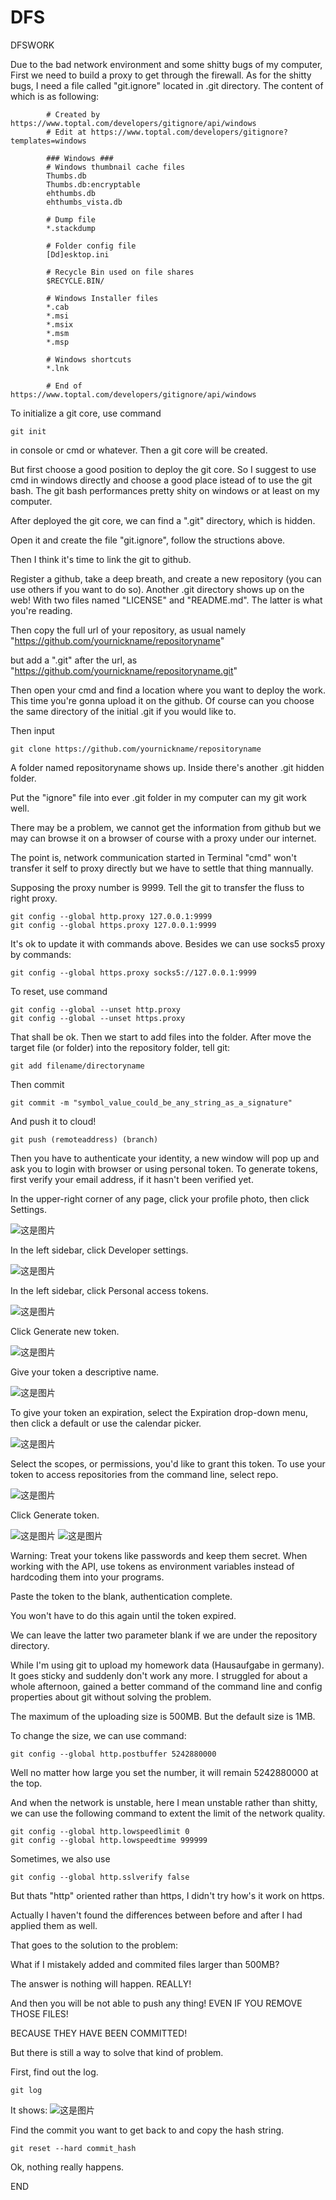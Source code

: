 # DFS

DFSWORK

Due to the bad network environment and some shitty bugs of my computer,
First we need to build a proxy to get through the firewall.
As for the shitty bugs, I need a file called "git.ignore" located in .git directory.
The content of which is as following:

```
		# Created by https://www.toptal.com/developers/gitignore/api/windows
		# Edit at https://www.toptal.com/developers/gitignore?templates=windows

		### Windows ###
		# Windows thumbnail cache files
		Thumbs.db
		Thumbs.db:encryptable
		ehthumbs.db
		ehthumbs_vista.db

		# Dump file
		*.stackdump

		# Folder config file
		[Dd]esktop.ini

		# Recycle Bin used on file shares
		$RECYCLE.BIN/

		# Windows Installer files
		*.cab
		*.msi
		*.msix
		*.msm
		*.msp

		# Windows shortcuts
		*.lnk

		# End of https://www.toptal.com/developers/gitignore/api/windows
```

To initialize a git core, use command 

```
git init 
```

in console or cmd or whatever.
Then a git core will be created.

But first choose a good position to deploy the git core. So I suggest to use cmd in windows directly and choose a good place istead of to use the git bash. The git bash performances pretty shity on windows or at least on my computer.

After deployed the git core, we can find a ".git" directory, which is hidden.

Open it and create the file "git.ignore", follow the structions above.

Then I think it's time to link the git to github.

Register a github, take a deep breath, and create a new repository (you can use others if you want to do so). Another .git directory shows up on the web! With two files named "LICENSE" and "README.md". The latter is what you're reading.

Then copy the full url of your repository, as usual namely "https://github.com/yournickname/repositoryname"

but add a ".git" after the url, as "https://github.com/yournickname/repositoryname.git"

Then open your cmd and find a location where you want to deploy the work. This time you're gonna upload it on the github. Of course can you choose the same directory of the initial .git if you would like to.

Then input 

```
git clone https://github.com/yournickname/repositoryname
```

A folder named repositoryname shows up. Inside there's another .git hidden folder.

Put the "ignore" file into ever .git folder in my computer can my git work well.

There may be a problem, we cannot get the information from github but we may can browse it on a browser of course with a proxy under our internet.

The point is, network communication started in Terminal "cmd" won't transfer it self to proxy directly but we have to settle that thing mannually.

Supposing the proxy number is 9999. Tell the git to transfer the fluss to right proxy. 

```
git config --global http.proxy 127.0.0.1:9999
git config --global https.proxy 127.0.0.1:9999
```

It's ok to update it with commands above.
Besides we can use socks5 proxy by commands:

```
git config --global https.proxy socks5://127.0.0.1:9999
```

To reset,  use command

```
git config --global --unset http.proxy
git config --global --unset https.proxy
```

That shall be ok.
Then we start to add files into the folder.
After move the target file (or folder) into the repository folder, tell git:

```
git add filename/directoryname
```

Then commit

```
git commit -m "symbol_value_could_be_any_string_as_a_signature"
```

And push it to cloud!

```
git push (remoteaddress) (branch)
```

Then you have to authenticate your identity, a new window will pop up and ask you to login with browser or using personal token.
To generate tokens, first verify your email address, if it hasn't been verified yet.

In the upper-right corner of any page, click your profile photo, then click Settings.

![这是图片](/Asset/img/userbar-account-settings.png "s2")

In the left sidebar, click Developer settings.

![这是图片](/Asset/img/developer-settings.png "s3")

In the left sidebar, click Personal access tokens.

![这是图片](/Asset/img/personal_access_tokens_tab.png "s4")

Click Generate new token.

![这是图片](/Asset/img/generate_new_token.png "s5")

Give your token a descriptive name.

![这是图片](/Asset/img/token_description.png "s6")

To give your token an expiration, select the Expiration drop-down menu, then click a default or use the calendar picker.


![这是图片](/Asset/img/token_expiration.png "s7")

Select the scopes, or permissions, you'd like to grant this token. To use your token to access repositories from the command line, select repo.

![这是图片](/Asset/img/token_scopes.gif "s8")

Click Generate token.

![这是图片](/Asset/img/generate_token.png "s9")
![这是图片](/Asset/img/personal_access_tokens.png "s9")

Warning: Treat your tokens like passwords and keep them secret. When working with the API, use tokens as environment variables instead of hardcoding them into your programs.

Paste the token to the blank, authentication complete.

You won't have to do this again until the token expired.

We can leave the latter two parameter blank if we are under the repository directory.





While I'm using git to upload my homework data (Hausaufgabe in germany). It goes sticky and suddenly don't work any more.
I struggled for about a whole afternoon, gained a better command of the command line and config properties about git without solving the problem.

The maximum of the uploading size is 500MB. But the default size is 1MB.

To change the size, we can use command:

```
git config --global http.postbuffer 5242880000
```

Well no matter how large you set the number, it will remain 5242880000 at the top.

And when the network is unstable, here I mean unstable rather than shitty, we can use the following command to extent the limit of the network quality.

```
git config --global http.lowspeedlimit 0
git config --global http.lowspeedtime 999999
```

Sometimes, we also use 

```
git config --global http.sslverify false
```

But thats "http" oriented rather than https, I didn't try how's it work on https.

Actually I haven't found the differences between before and after I had applied them as well.

That goes to the solution to the problem:

What if I mistakely added and commited files larger than 500MB?

The answer is nothing will happen. REALLY!

And then you will be not able to push any thing! EVEN IF YOU REMOVE THOSE FILES!

BECAUSE THEY HAVE BEEN COMMITTED!

But there is still a way to solve that kind of problem.

First, find out the log.

```
git log
```

It shows:
![这是图片](/Asset/img/Git_Log.png "s7")

Find the commit you want to get back to and copy the hash string.

```
git reset --hard commit_hash 
```

Ok, nothing really happens.

END